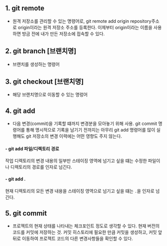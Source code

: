 ## 1. git remote

- 원격 저장소를 관리할 수 있는 명령어로, git remote add origin repository주소 로 origin이라는 원격 저장소 주소를 등록한다. 이제부터 origin이라는 이름을 사용하면 방금 전에 내가 만든 저장소에 접속할 수 있다.

## 2. git branch [브랜치명]

- 브랜치를 생성하는 명령어

## 3. git checkout [브랜치명]

- 해당 브랜치명으로 이동할 수 있는 명렁어

## 4. git add

- 다음 변경(commit)을 기록할 떄까지 변경분을 모아놓기 위해 사용. git commit 명령어를 통해 명시적으로 기록을 남기기 전까지는 아무리 git add 명령어를 많이 실행해도 git 저장소의 변경 이력에는 어떤 영향도 주지 않는다.

#### - git add 파일/디렉토리 경로

작업 디렉토리의 변경 내용의 일부만 스테이징 영역에 넘기고 싶을 떄는 수정한 파일이나 디렉토리의 경로를 인자로 넘긴다.

#### - git add .

현재 디렉토리의 모든 변경 내용을 스테이징 영역으로 넘기고 싶을 떄는 `.`을 인자로 넘긴다.

## 5. git commit

- 프로젝트의 현재 상태를 나타내는 체크포인트 정도로 생각할 수 있다. 현재 버전의 코드를 커밋에 저장하는 것. 커밋 히스토리에 필요한 만큼 커밋을 생성하고, 커밋 앞뒤로 이동하여 프로젝트 코드의 다른 변경사항들을 확인할 수 있다.
